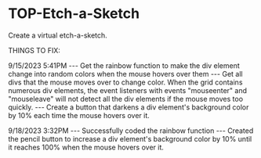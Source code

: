 # TOP-Etch-a-Sketch
Create a virtual etch-a-sketch.


THINGS TO FIX:

9/15/2023 5:41PM
--- Get the rainbow function to make the div element change into random colors when the mouse hovers over them
--- Get all divs that the mouse moves over to change color. When the grid contains numerous div elements, 
    the event listeners with events "mouseenter" and "mouseleave" will not detect all the div elements if the 
    mouse moves too quickly.
--- Create a button that darkens a div element's background color by 10% each time the mouse hovers over it.

9/18/2023 3:32PM
--- Successfully coded the rainbow function
--- Created the pencil button to increase a div element's background color by 10% until it 
    reaches 100% when the mouse hovers over it.
